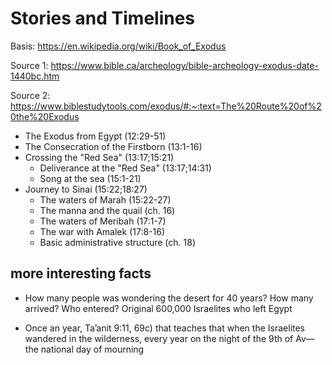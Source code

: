 # Stories and Timelines
Basis:
https://en.wikipedia.org/wiki/Book_of_Exodus

Source 1:
https://www.bible.ca/archeology/bible-archeology-exodus-date-1440bc.htm

Source 2:
https://www.biblestudytools.com/exodus/#:~:text=The%20Route%20of%20the%20Exodus

* The Exodus from Egypt (12:29-51)
* The Consecration of the Firstborn (13:1-16)
* Crossing the "Red Sea" (13:17;15:21)
  * Deliverance at the "Red Sea" (13:17;14:31)
  * Song at the sea (15:1-21)
* Journey to Sinai (15:22;18:27)
  * The waters of Marah (15:22-27)
  * The manna and the quail (ch. 16)
  * The waters of Meribah (17:1-7)
  * The war with Amalek (17:8-16)
  * Basic administrative structure (ch. 18)


## more interesting facts

* How many people was wondering the desert for 40 years? How many arrived? Who entered? Original 600,000 Israelites who left Egypt

* Once an year, Ta’anit 9:11, 69c) that teaches that when the Israelites wandered in the wilderness, every year on the night of the 9th of Av—the national day of mourning
